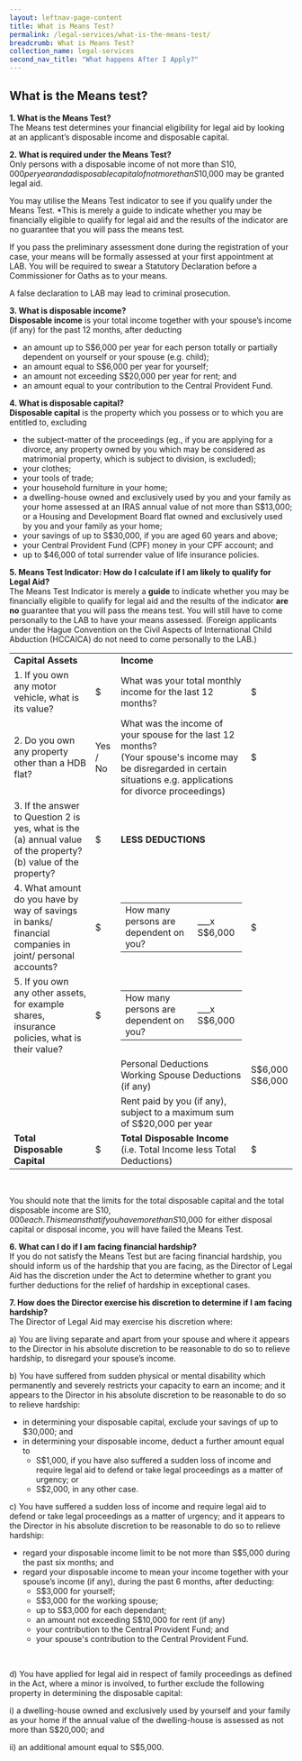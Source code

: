 ```yaml
---
layout: leftnav-page-content
title: What is Means Test?
permalink: /legal-services/what-is-the-means-test/
breadcrumb: What is Means Test?
collection_name: legal-services
second_nav_title: "What happens After I Apply?"
---
```


What is the Means test?
---

**1. What is the Means Test?**<br>
The Means test determines your financial eligibility for legal aid by looking at an applicant’s disposable income and disposable capital.<br>

**2. What is required under the Means Test?**<br>
Only persons with a disposable income of not more than S$10,000 per year and a disposable capital of not more than S$10,000 may be granted legal aid.

You may utilise the Means Test indicator to see if you qualify under the Means Test. *This is merely a guide to indicate whether you may be financially eligible to qualify for legal aid and the results of the indicator are no guarantee that you will pass the means test.

If you pass the preliminary assessment done during the registration of your case, your means will be formally assessed at your first appointment at LAB. You will be required to swear a Statutory Declaration before a Commissioner for Oaths as to your means.

A false declaration to LAB may lead to criminal prosecution.<br>

**3. What is disposable income?**<br>
**Disposable income** is your total income together with your spouse’s income (if any) for the past 12 months, after deducting

* an amount up to S$6,000 per year for each person totally or partially dependent on yourself or your spouse (e.g. child);
* an amount equal to S$6,000 per year for yourself;
* an amount not exceeding S$20,000 per year for rent; and
* an amount equal to your contribution to the Central Provident Fund.<br>

**4. What is disposable capital?**<br>
**Disposable capital** is the property which you possess or to which you are entitled to, excluding

* the subject-matter of the proceedings (eg., if you are applying for a divorce, any property owned by you which may be considered as matrimonial property, which is subject to division, is excluded);
* your clothes;
* your tools of trade;
* your household furniture in your home;
* a dwelling-house owned and exclusively used by you and your family as your home assessed at an IRAS annual value of not more than S$13,000; or a Housing and Development Board flat owned and exclusively used by you and your family as your home;
* your savings of up to S$30,000, if you are aged 60 years and above; 
* your Central Provident Fund (CPF) money in your CPF account; and
* up to $46,000 of total surrender value of life insurance policies.<br>

**5. Means Test Indicator: How do I calculate if I am likely to qualify for Legal Aid?**<br>
The Means Test Indicator is merely a **guide** to indicate whether you may be financially eligible to qualify for legal aid and the results of the indicator **are no** guarantee that you will pass the means test. You will still have to come personally to the LAB to have your means assessed. (Foreign applicants under the Hague Convention on the Civil Aspects of International Child Abduction (HCCAICA) do not need to come personally to the LAB.)<br>

<table>
  <tr>
    <td><b>Capital Assets</b></td>
    <td></td>
    <td><b>Income</b></td>
    <td></td>
  </tr>
  <tr>
    <td>1. If you own any motor vehicle, what is its value?</td>
    <td>$</td>
    <td>What was your total monthly income for the last 12 months?</td>
    <td>$</td>
  </tr>
  <tr>
    <td>2. Do you own any property other than a HDB flat?</td>
    <td>Yes / No</td>
    <td>
      What was the income of your spouse for the last 12 months?<br>
      (Your spouse's income may be disregarded in certain situations e.g. applications for divorce proceedings)</td>
    <td>$</td>
  </tr>
  <tr>
    <td>
      3. If the answer to Question 2 is yes, what is the (a) annual value of the property? (b) value of the property?
    </td>
    <td>$	</td>
    <td><b>LESS DEDUCTIONS</b></td>
    <td></td>
  </tr>
  <tr>
    <td>4. What amount do you have by way of savings in banks/ financial companies in joint/ personal accounts?</td>
    <td>$</td>
    <td>
      <table>
        <tr>
          <td>How many persons are dependent on you?</td>
          <td>___x S$6,000</td>
        </tr>
      </table>
    </td>
    <td>$</td>
  </tr>
  <tr>
    <td>5. If you own any other assets, for example shares, insurance policies, what is their value?</td>
    <td>$</td>
    <td>
      <table>
        <tr>
          <td>How many persons are dependent on you?</td>
          <td>___x S$6,000</td>
        </tr>
      </table>
    </td>
    <td></td>
  </tr>
  <tr>
    <td></td>
    <td></td>
    <td>
      Personal Deductions<br>
      Working Spouse Deductions (if any)
    </td>
    <td>
      S$6,000<br>
      S$6,000
    </td>
  </tr>
  <tr>
    <td></td>
    <td></td>
    <td>Rent paid by you (if any), subject to a maximum sum of S$20,000 per year</td>
    <td></td>
  </tr>
  <tr>
    <td><b>Total Disposable Capital</b></td>
    <td>$</td>
    <td>
      <b>Total Disposable Income</b><br>
      (i.e. Total Income less Total Deductions)
    </td>
    <td>$</td>
  </tr>
</table><br>

You should note that the limits for the total disposable capital and the total disposable income are S$10,000 each. This means that if you have more than S$10,000 for either disposal capital or disposal income, you will have failed the Means Test.<br>

**6. What can I do if I am facing financial hardship?**<br>
If you do not satisfy the Means Test but are facing financial hardship, you should inform us of the hardship that you are facing, as the Director of Legal Aid has the discretion under the Act to determine whether to grant you further deductions for the relief of hardship in exceptional cases.<br>

**7. How does the Director exercise his discretion to determine if I am facing hardship?**<br>
The Director of Legal Aid may exercise his discretion where:

a) You are living separate and apart from your spouse and where it appears to the Director in his absolute discretion to be reasonable to do so to relieve hardship, to disregard your spouse’s income.

b) You have suffered from sudden physical or mental disability which permanently and severely restricts your capacity to earn an income; and it appears to the Director in his absolute discretion to be reasonable to do so to relieve hardship:

<ul>
  <li>in determining your disposable capital, exclude your savings of up to $30,000; and</li>
  <li>
    in determining your disposable income, deduct a further amount equal to
    <ul>
      <li>S$1,000, if you have also suffered a sudden loss of income and require legal aid to defend or take legal proceedings as a matter of urgency; or</li>
      <li>S$2,000, in any other case.</li>
    </ul>
  </li>
</ul>

c) You have suffered a sudden loss of income and require legal aid to defend or take legal proceedings as a matter of urgency; and it appears to the Director in his absolute discretion to be reasonable to do so to relieve hardship:

<ul>
  <li>regard your disposable income limit to be not more than S$5,000 during the past six months; and</li>
  <li>
    regard your disposable income to mean your income together with your spouse’s income (if any), during the past 6 months, after deducting:
    <ul>
      <li>S$3,000 for yourself;</li>
      <li>S$3,000 for the working spouse;</li>
      <li>up to S$3,000 for each dependant;</li>
      <li>an amount not exceeding S$10,000 for rent (if any)</li>
      <li>your contribution to the Central Provident Fund; and</li>
      <li>your spouse's contribution to the Central Provident Fund.</li>
    </ul>
  </li>
</ul><br>

d) You have applied for legal aid in respect of family proceedings as defined in the Act, where a minor is involved, to further exclude the following property in determining the disposable capital:

i) a dwelling-house owned and exclusively used by yourself and your family as your home if the annual value of the dwelling-house is assessed as not more than S$20,000; and

ii) an additional amount equal to S$5,000.
